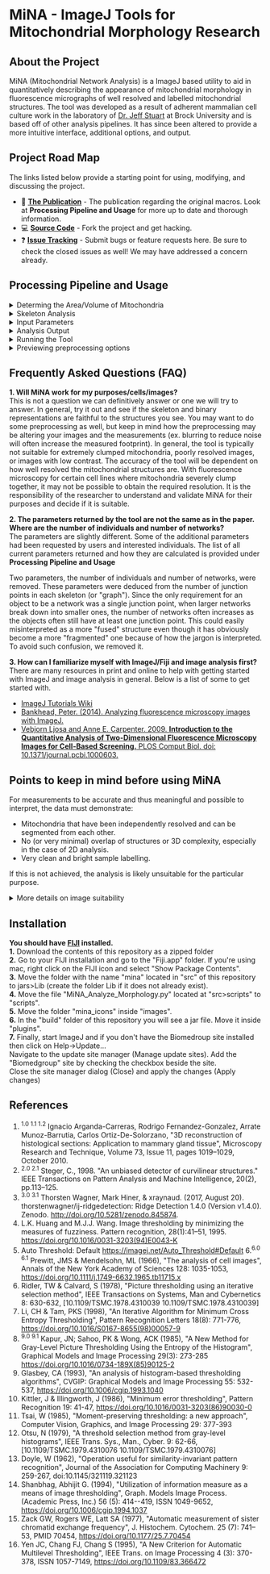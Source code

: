 # MiNA - ImageJ Tools for Mitochondrial Morphology Research

## About the Project
MiNA (Mitochondrial Network Analysis) is a ImageJ based utility to aid in quantitatively describing the appearance of mitochondrial morphology in fluorescence micrographs of well resolved and labelled mitochondrial structures. The tool was developed as a result of adherent mammalian cell culture work in the laboratory of [Dr. Jeff Stuart](https://brocku.ca/mathematics-science/biology/directory/jeff-stuart/) at Brock University and is based off of other analysis pipelines. It has since been altered to provide a more intuitive interface, additional options, and output.

## Project Road Map
The links listed below provide a starting point for using, modifying, and discussing the project.

- :book: [**The Publication**](https://doi.org/10.1016/j.acthis.2017.03.001) - The publication regarding the original macros. Look at **Processing Pipeline and Usage** for more up to date and thorough information.
- :computer: [**Source Code**](https://github.com/StuartLab/MiNA/tree/master) - Fork the project and get hacking.
- :question: [**Issue Tracking**](https://github.com/StuartLab/MiNA/issues) - Submit bugs or feature requests here. Be sure to check the closed issues as well! We may have addressed a concern already.

## Processing Pipeline and Usage
<details>
 <summary>Determing the Area/Volume of Mitochondria</summary>
 </br>
 
 MiNA extracts morphological information from two simplifications of the image. One is a binary representation, which simply represents pixels as containing signal or being background. This is generated by automatic thresholding, a good overview of which available on the [Auto Threshold](https://imagej.net/Auto_Threshold) page. There are many thresholding methods available through ImageJ Ops. The methods included are listed below. If you find an issue arises using a specific thresholding method, please open an issue using the GitHub [issue tracker](https://github.com/StuartLab/MiNA/issues) (only a subset were tested). </br>
 
 <table>
  <tbody>
   <tr> 
    <td>
     <ul>
      <li>huang<sup>[4]</sup></li>
      <li>iji<sup>[5]</sup></li>
      <li>intermodes<sup>[6]</sup></li>
      <li>li<sup>[7]</sup></li>
      <li>maxEntropy<sup>[8]</sup></li>
      <li>maxLikelihood<sup></sup></li>
     </ul>
    </td>    
    <td>
     <ul>
      <li>mean<sup>[10]</sup></li>
      <li>minError<sup>[11]</sup></li>
      <li>minimum<sup>[6]</sup></li>
      <li>moments<sup>[12]</sup></li>
      <li>otsu<sup>[13]</sup></li>
      <li>percentile<sup>[14]</sup></li>
     </ul>
    </td>  
    <td>
     <ul>
      <li>rentyiEntropy<sup>[9]</sup></li>
      <li>rosin<sup></sup></li>
      <li>shanbhag<sup>[15]</sup></li>
      <li>triangle<sup>[16]</sup></li>
      <li>yen<sup>[17]</sup></li>
     </ul>
    </td>  
   </tr>
  </tbody>
 </table>
 
 Once the image has been binarized, the area or volume can be estimated by simply counting the number of signal positive pixels/voxels and multiplying by the area or volume of the pixel/voxel approximated as a rectangle or rectangular prism. In the binarized image, magenta represents the signal positive pixels, while the background pixels are black. This binarized copy is overlaid upon the original image after processing as an accuracy/artifact check measure. The area or volume of the image occupied by signal is returned as the mitochondrial footprint, the units of which will depend on how the image has been calibrated. You can check the image calibration under Image → Properties.
</details>

<details>
 <summary>Skeleton Analysis</summary>
 </br>
 
 A second simplification is made to the image for the purpose of estimating the lengths of the midlines extracted from segmented mitochondrial structures and the extend of branching. The simplification is the generation of a morphological skeleton from which polylines can be extracted and analyzed (as is accomplished by the [Analyze Skeleton](https://imagej.net/AnalyzeSkeleton) <sup>[1]</sup> plugin). The skeleton itself can be generated in two ways. The first, iterative thinning, is the method used in the original macros and produces a skeleton by iteratively removing outer pixels until a one pixel wide structure remains. This is accomplished through the [Skeletonize (2D/3D)](https://imagej.net/Skeletonize3D) plugin's methods and has the added benefit of operating on 3D datasets as well as 2D. To use this method, mitochondria must be well resolved such that the individual mitochondria can be completely segmented from each other when the binary is generated. </br>
 
 Ridge detection has also been incorporated and generates a skeleton not from a binary but by using the fluorescence intensity itself. This is accomplished through the methods afforded by the [Ridge Detection](https://imagej.net/Ridge_Detection) <sup>[2][3]</sup> plugin. Ridge detection requires additional parameters, which are to be supplied at the prompt. It is easier to tune the parameters in the Ridge Detection plugin itself as it provides a preview mode. The parameters used are high contrast, low contrast, line width, and minimum length. Note that for Ridge Detection preview, images must be 8-bit. If your image is not 8-bit you must convert it using Image → Type. If using MiNA, there is no need to convert; it will be done automatically.</br>
 
 The information extracted from the morphological skeleton is the mean, median and standard deviation of the branch lengths for each independent feature and the number of branches in each network. No data is removed, so a feature that is simply a vertex, a rod without any branching points, or a complicated highly branched network will all be used when determining the length and branch count parameters. The information is summarized from the output of the [Analyze Skeleton](https://imagej.net/AnalyzeSkeleton)<sub>[1]</sub> plugin methods. Once processed, the skeleton is overlaid in green for assessing the faithfulness of the skeleton. Yellow and blue dots are also overlaid, representing the end points and junctions of the skeleton respectively.</br>
 
 It is <b>mandatory</b> that users ensure the morphological skeleton can be accurately generated for their system of interest. The analysis tool is typically not suitable for extremely clumped mitochondria, poorly resolved images, or images with low contrast. The overlay (or 3D render) is intended as a means to assess whether the model from which the parameters are generated will be meaningful or not.  
</details>

<details>
 <summary>Input Parameters</summary>
 <table>
  <tbody>
   <tr><td>Parameter</td><td>Description</td></tr>
   <tr><td>Pre-processor path (optional)</td><td>The path to an ImageJ script or macro to run before the analysis is run. This is typically used to run user defined preprocessing operations on the image before it is analyzed, such as expanding the histogram range, reducing noise by filtering, or deconvolving the image. It is optional</td></tr>
   <tr><td>Post-processor path (optional)</td><td>The path to an ImageJ compatible script or macro to be run when the analysis completes. This can be used to trigger saving a copy of the data, plotting the current data stored in the ResultsTable window, and much more. It is optional.</td></tr>
   <tr><td>Threshold method</td><td>The algorithm used to determine the threshold value. Note that the analysis expects a positive signal. The analysis will fail if the intensity is inverted.</td></tr>
   <tr><td>User comment</td><td>A user comment to store in the table. This supports key-value pairs, which is useful for storing condition information. For example, if I wanted a column "oxygen" and a column "glucose" to store the culture conditions, I could use the comment "oxygen=18,glucose=high" to add the value 18 to a column titled oxygen and the value high to another column titled glucose.</td></tr>
  </tbody>
 </table>
 
 <b>Ridge Detection</b>
 <table>
  <tbody>
   <tr><td>Use ridge detection (2D only)</td><td>Check if ridge detection is to be used. If it is unchecked, the analysis will proceed with iterative thinning to generate the morphological skeleton. Note that ridge detection is only available for 2D images currently.</td></tr>
   <tr><td>High contrast</td><td></td></tr>
   <tr><td></td><td>This defines the High Contrast value for the ridge detection plugin.</td></tr>
   <tr><td>Low contrast</td><td>This defines the Low Contrast value for the ridge detection plugin.</td></tr>
   <tr><td>Line width</td><td>The expected width of the line like mitochondrial features.</td></tr>
   <tr><td>Line length</td><td>The minimum line length to be included in the analysis. Setting this above 0 can aid in removing spurious small lines.</td></tr>
  </tbody>
 </table>
 
 <b> [Median Filter](https://imagejdocu.tudor.lu/gui/process/filters#median)</b></br>
 Smooths each pixel by replacing each pixel with the neighbourhood median.
 <table>
  <tbody>
   <tr><td>Radius</td><td>Size of the neighbourhood</td></tr>
 </tbody>
 </table>
 
 <b>[Unsharp Mask](https://imagejdocu.tudor.lu/gui/process/filters#unsharp_mask)</b></br>
 Sharpens and enhances edges by subtracting a blurred version of the image (the unsharp mask) from the original. The unsharp mask is created by Gaussian blurring the original image and then multiplying by the “Mask Weight” parameter.
 <table>
  <tbody>
   <tr><td>Radius (sigma)</td><td>Increase the Guassian blur radius sigma to increase contrast</td></tr>
   <tr><td>Mask weigth</td><td>increase value for additional edge enhancement</td></tr>
  </tbody>
 </table>
 
 <b>[Enhance Local Contrast CLAHE](https://imagej.net/Enhance_Local_Contrast_(CLAHE))</b></br>
 Enhances local contrast of the image.
 <table>
  <tbody>
   <tr><td>block size</td><td>the size of the local region around a pixel for which the histogram is equalized. This size should be larger than the size of features to be preserved.</td></tr>
   <tr><td>histogram bins</td><td>the number of histogram bins used for histogram equalization. The implementation internally works with byte resolution, so values larger than 256 are not meaningful. This value also limits the quantification of the output when processing 8bit gray or 24bit RGB images. The number of histogram bins should be smaller than the number of pixels in a block.</td></tr>
   <tr><td>max slope</td><td>limits the contrast stretch in the intensity transfer function. Very large values will let the histogram equalization do whatever it wants to do, that is result in maximal local contrast. The value 1 will result in the original image.</td></tr>
   <tr><td>mask</td><td>choose, from the currently opened images, one that should be used as a mask for the filter application.</td></tr>
  </tbody>
 </table>
</details>

<details>
 <summary>Analysis Output</summary>
 <table>
  <tbody>
   <tr> <td>Parameter</td> <td>Description</td> </tr>
   <tr> <td>image title</td> <td>The title of the image window that was processed.</td> </tr>
   <tr> <td>mitochondrial footprint	</td> <td>The area or volume of the image consumed by mitochondrial signal.</td> </tr>
   <tr> <td>branch length mean</td> <td>The mean length of all the lines used to represent the mitochondrial structures.</td> </tr>
   <tr> <td>branch length median	</td> <td>The median length of all the lines used to represent the mitochondrial structures.</td> </tr>
   <tr> <td>branch length stdevp	</td> <td>The standard deviation (population) of the length of all the lines used to represent the mitochondrial structures.</td> </tr>
   <tr> <td>summed branch lengths mean	</td> <td>The mean of the sum of the lengths of branches for each independent structure (as represented by the morphological/topological skeleton). This is the sum of all branch lengths divided by the number of independent skeletons.</td> </tr>
   <tr> <td>summed branch lengths median	</td> <td>The median of the sum of the lengths of branches for each independent structure (as represented by the   morphological/topological skeleton).</td> </tr>
   <tr> <td>summed branch lengths stdevp	</td> <td>The standard deviation of the sum of the lengths of branches for each independent structure (as represented by the     morphological/topological skeleton).</td> </tr>
   <tr> <td>network branches mean	</td> <td>The mean number of attached lines used to represent each structure.</td> </tr>
   <tr> <td>network branches median</td> <td>The median number of attached lines used to represent each structure.</td> </tr>
   <tr> <td>network branches stdevp</td> <td>The standard deviation (population) of the numper of connected lines used to represent each of the mitochondrial structures.
    </td> </tr>
   <tr> <td>user comment</td> <td>The comment supplied by the user. If key value pairs are provided, they will be put in an appropriate column.</td> </tr> 
  </tbody>
 </table>
</details>

<details>
 <summary>Running the Tool</summary>
 </br>
 
 <b>1.</b> Open an image. MiNA expects an 8-bit or 16-bit single channel image that can be 2D or 3D (with limited options). </br>
 
 <b>2.</b> Select a single cell using the rectangular ROI tool. You may make a copy of the cropped region if you wish. </br>
 
 <b>3.</b> Run the script by navigating to Plugins -> StuartLab -> MiNA Scripts -> MiNA Analyze Morphology. A user dialog will pop up. Fill in the parameters as desired and select OK to run the analysis. </br>
 
 <b>4.</b> An overlay will be generated for you to visually inspect the faithfulness of the analysis. The magenta region is the binarized signal used for calculating the area or volume. The green lines are the morphological skeleton. The yellow dots represent the end points of the skeleton and the blue dots represen the junctions.</br>
 
 <b>5.</b> To save a copy of the image with overlays, save the image as a PNG or flatten the image and save it in whatever format you wish. </br>
</details>

<details>
 <summary>Previewing preprocessing options</summary>
 </br>
 
 To preview how the preprocessing options will affect the image being analyzed, you can use the "Preview" button located near the middle of MiNA's graphic interface.</br>
 
 If the image is <b>2 Dimensional</b>, the preview button will pop up a new window containing two images and a table. The image to the right will show how the image looks once the preprocessing options are applied it. The image to the left will show the original image with the overlays (positive pixels, skeleton, end points and junctions). The table below the two images will show the options chosen from the interface to process the image.
 You can zoom in and out of the images with the "+", "-" buttons in order to get a closer look at the image and decide if the overlays faithfully represent the properties of the mitochondrial network. If you are unsatisfied, adjust the parameter settings and repeat.</br>
 
 If the image is <b>3 Dimensional</b>, a new image will simply pop up with the preprocessing options applied to it.
</details>

## Frequently Asked Questions (FAQ)
**1. Will MiNA work for my purposes/cells/images?**<br>
This is not a question we can definitively answer or one we will try to answer. In general, try it out and see if the skeleton and binary representations are faithful to the structures you see. You may want to do some preprocessing as well, but keep in mind how the preprocessing may be altering your images and the measurements (ex. blurring to reduce noise will often increase the measured footprint). In general, the tool is typically not suitable for extremely clumped mitochondria, poorly resolved images, or images with low contrast. The accuracy of the tool will be dependent on how well resolved the mitochondrial structures are. With fluorescence microscopy for certain cell lines where mitochondria severely clump together, it may not be possible to obtain the required resolution. It is the responsibility of the researcher to understand and validate MiNA for their purposes and decide if it is suitable.

**2. The parameters returned by the tool are not the same as in the paper. Where are the number of individuals and number of networks?**<br>
The parameters are slightly different. Some of the additional parameters had been requested by users and interested individuals. The list of all current parameters returned and how they are calculated is provided under **Processing Pipeline and Usage**

Two parameters, the number of individuals and number of networks, were removed. These parameters were deduced from the number of junction points in each skeleton (or "graph"). Since the only requirement for an object to be a network was a single junction point, when larger networks break down into smaller ones, the number of networks often increases as the objects often still have at least one junction point. This could easily misinterpreted as a more "fused" structure even though it has obviously become a more "fragmented" one because of how the jargon is interpreted. To avoid such confusion, we removed it.

**3. How can I familiarize myself with ImageJ/Fiji and image analysis first?**<br>
There are many resources in print and online to help with getting started with ImageJ and image analysis in general. Below is a list of some to get started with.

  * [ImageJ Tutorials Wiki](https://imagej.net/Category:Tutorials)
  * [Bankhead, Peter. (2014). Analyzing fluorescence microscopy images with ImageJ.](https://petebankhead.gitbooks.io/imagej-intro/content/)
  * [Vebjorn Ljosa and Anne E. Carpenter. 2009. **Introduction to the Quantitative Analysis of Two-Dimensional Fluorescence Microscopy Images for Cell-Based Screening.** PLOS Comput Biol.  doi: 10.1371/journal.pcbi.1000603.](https://dx.doi.org/10.1371%2Fjournal.pcbi.1000603)
  
 ## Points to keep in mind before using MiNA
 For measurements to be accurate and thus meaningful and possible to interpret, the data must demonstrate:

 * Mitochondria that have been independently resolved and can be segmented from each other.
 * No (or very minimal) overlap of structures or 3D complexity, especially in the case of 2D analysis.
 * Very clean and bright sample labelling.
 
If this is not achieved, the analysis is likely unsuitable for the particular purpose.

 <details>
 <summary>More details on image suitability</summary>
 <table>
  <tbody>
   <tr> <td></td> <td>Likely Suitable</td> <td>Potentially Suitable</td> <td>Likely Unsuitable</td></tr>
   
   <tr><td>Microscopy</td>
    <td> <ul><li>Deconvolved confocal/spinning disk</li><li>Super-resolution (SR-SIM, STED, etc).</li><li>Segmented electron microscopy stacks.</li></ul> </td>
    <td> <ul><li>Confocal</li> <li>Spinning Disk</li> <li>Structured illumination (pseudo-confocal)</li> <li>Deconvolved conventional fluorescence</li></ul></td> <td><ui><li>Conventional fluorescence</li><li>Confocal/spinning disk with low NA objective</li></ui></td></tr>
   
  <tr>
  <td>Staining/Labelling</td><td><ui><li>Labelled with bright, membrane potential insensitive dye/marker (e.g. GFP)</li><li>No or minimal non-specific labelling.</li><li>No or minimal background flourescence.</li><li>Low noise.</li></ui></td>
 <td><ui><li>Labelled with bright, membrane potential-sensitive marker but minimal inhibition or uncoupling of oxphos</li><li>Low background fluorescence</li></ui></td>
 <td><ui><li>Weakly labelled mitochondria or respiration-deficient/uncoupled mitochondria labelled with membrane potential sensitive dye (such as TMRM)</li><li>High background or noise</li></ui></td>
 </tr>
   
  <tr>
  <td>Morphological Charachteristics</td>
 <td><ui><li>2D or 3D image of thinner adherent cells or 3D image of thicker cells.</li><li>Simple/sparsely distributed mitochondrial structures.</li><li>Simple/sparsely distributed mitochondrial structures.</li></ui></td>
 <td><ui><li>Complex but well-resolved mitochondrial structures</li><li>Highly branched tubular structures</li></ui></td>
 <td><ui><li>2D projection or slice of thick cells.</li><li>Densely packed mitochondrial structures.</li><li>Cell containing highly refractive regions (e.g. triglyceride).</li><li>Tissues or 3D cultures</li></ui></td>
 </tr>


  </tbody>
 </table>
 </details>
 
 
 ## Installation
 **You should have [FIJI](https://fiji.sc/) installed.** </br>
 **1.** Download the contents of this repository as a zipped folder</br>
 **2.** Go to your FIJI installation and go to the "Fiji.app" folder. If you're using mac, right click on the FIJI icon and select "Show Package Contents".</br>
 **3.** Move the folder with the name "mina" located in "src" of this repository to jars>Lib (create the folder Lib if it does not already exist). </br>
 **4.** Move the file "MiNA_Analyze_Morphology.py" located at "src>scripts" to "scripts". </br>
 **5.** Move the folder "mina_icons" inside "images". </br>
 **6.** In the "build" folder of this repository you will see a jar file. Move it inside "plugins". </br> 
 **7.** Finally, start ImageJ and if you don't have the Biomedroup site installed then click on Help->Update...</br>
        Navigate to the update site manager (Manage update sites). Add the "Biomedgroup" site by checking the checkbox beside the site.</br>
        Close the site manager dialog (Close) and apply the changes (Apply changes)

## References
 1. <sup>1.0 1.1 1.2</sup> Ignacio Arganda-Carreras, Rodrigo Fernandez-Gonzalez, Arrate Munoz-Barrutia, Carlos Ortiz-De-Solorzano, "3D reconstruction of histological sections: Application to mammary gland tissue", Microscopy Research and Technique, Volume 73, Issue 11, pages 1019–1029, October 2010. 
 2. <sup>2.0 2.1</sup> Steger, C., 1998. "An unbiased detector of curvilinear structures." IEEE Transactions on Pattern Analysis and Machine Intelligence, 20(2), pp.113–125.
 3. <sup>3.0 3.1</sup> Thorsten Wagner, Mark Hiner, & xraynaud. (2017, August 20). thorstenwagner/ij-ridgedetection: Ridge Detection 1.4.0 (Version v1.4.0). Zenodo. http://doi.org/10.5281/zenodo.845874.
 4.  L.K. Huang and M.J.J. Wang. Image thresholding by minimizing the measures of fuzziness. Pattern recognition, 28(1):41–51, 1995. https://doi.org/10.1016/0031-3203(94)E0043-K
 5.  Auto Threshold: Default https://imagej.net/Auto_Threshold#Default
 6.<sup>6.0 6.1</sup>  Prewitt, JMS & Mendelsohn, ML (1966), "The analysis of cell images", Annals of the New York Academy of Sciences 128: 1035-1053, https://doi.org/10.1111/j.1749-6632.1965.tb11715.x
 7.  Ridler, TW & Calvard, S (1978), "Picture thresholding using an iterative selection method", IEEE Transactions on Systems, Man and Cybernetics 8: 630-632, [10.1109/TSMC.1978.4310039 10.1109/TSMC.1978.4310039]
 8.  Li, CH & Tam, PKS (1998), "An Iterative Algorithm for Minimum Cross Entropy Thresholding", Pattern Recognition Letters 18(8): 771-776, https://doi.org/10.1016/S0167-8655(98)00057-9
 9. <sup>9.0 9.1</sup>  Kapur, JN; Sahoo, PK & Wong, ACK (1985), "A New Method for Gray-Level Picture Thresholding Using the Entropy of the Histogram", Graphical Models and Image Processing 29(3): 273-285 https://doi.org/10.1016/0734-189X(85)90125-2
 10. Glasbey, CA (1993), "An analysis of histogram-based thresholding algorithms", CVGIP: Graphical Models and Image Processing 55: 532-537, https://doi.org/10.1006/cgip.1993.1040
 11.  Kittler, J & Illingworth, J (1986), "Minimum error thresholding", Pattern Recognition 19: 41-47, https://doi.org/10.1016/0031-3203(86)90030-0
 12.  Tsai, W (1985), "Moment-preserving thresholding: a new approach", Computer Vision, Graphics, and Image Processing 29: 377-393
 13.  Otsu, N (1979), "A threshold selection method from gray-level histograms", IEEE Trans. Sys., Man., Cyber. 9: 62-66, [10.1109/TSMC.1979.4310076 10.1109/TSMC.1979.4310076]
 14.  Doyle, W (1962), "Operation useful for similarity-invariant pattern recognition", Journal of the Association for Computing Machinery 9: 259-267, doi:10.1145/321119.321123
 15.  Shanbhag, Abhijit G. (1994), "Utilization of information measure as a means of image thresholding", Graph. Models Image Process. (Academic Press, Inc.) 56 (5): 414--419, ISSN 1049-9652, https://doi.org/10.1006/cgip.1994.1037
 16.  Zack GW, Rogers WE, Latt SA (1977), "Automatic measurement of sister chromatid exchange frequency", J. Histochem. Cytochem. 25 (7): 741–53, PMID 70454, https://doi.org/10.1177/25.7.70454
 17.  Yen JC, Chang FJ, Chang S (1995), "A New Criterion for Automatic Multilevel Thresholding", IEEE Trans. on Image Processing 4 (3): 370-378, ISSN 1057-7149, https://doi.org/10.1109/83.366472

 

